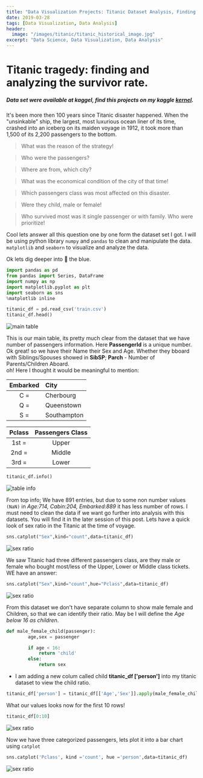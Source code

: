```yaml
---
title: "Data Visualization Projects: Titanic Dataset Analysis, Finding Survival Rate"
date: 2019-03-28
tags: [Data Visualization, Data Analysis]
header:
  image: "/images/titanic/titanic_historical_image.jpg"
excerpt: "Data Science, Data Visualization, Data Analysis"
---
```


# Titanic tragedy: finding and analyzing the survivor rate.
##### Data set were available at kaggel, find this projects on my kaggle [kernel](https://www.kaggle.com/suranjitbanik/seaborn-numpy-pandas-in-titanic-dataset).

It's been more then 100 years since Titanic disaster happened. When the "unsinkable" ship, the largest, most luxurious ocean liner of its time, crashed into an iceberg on its maiden voyage in 1912, it took more than 1,500 of its 2,200 passengers to the bottom.
> What was the reason of the strategy!

> Who were the passengers?

> Where are from, which city?

> What was the economical condition of the city of that time!

> Which passengers class was most affected on this disaster.

> Were they child, male or female!

> Who survived most was it single passenger or with family. Who were prioritize!

Cool lets answer all this question one by one form the dataset set I got. I will be using python library `numpy` and `pandas` to clean and manipulate the data. `matplotlib` and `seaborn` to visualize and analyze the data.

Ok lets dig deeper into 🚢 the blue.

```python
import pandas as pd
from pandas import Series, DataFrame
import numpy as np
import matplotlib.pyplot as plt
import seaborn as sns
%matplotlib inline
```

```python
titanic_df = pd.read_csv('train.csv')
titanic_df.head()
```

<img src="{{ site.url }}{{ site.baseurl }}/images/titanic/table1.png" alt="main table">

This is our main table, its pretty much clear from the dataset that we have number of passengers information.
Here **PassengerId** is a unique number. Ok great! so we have their Name their Sex and Age. Whether they bboard with Siblings/Spouses showed in **SibSP**; **Parch** - Number of Parents/Children Aboard.<br> oh! Here I thought it would be meaningful to mention:

| Embarked | City       |
|:--------:|:-----------|
| C    =    | Cherbourg  |
| Q    =    | Queenstown |
| S    =    | Southampton|

| Pclass | Passengers Class |
|:------:|:----------------:|
| 1st   =  | Upper            |
| 2nd   =  | Middle           |
| 3rd   =  | Lower            |


```python
titanic_df.info()
```

<img src="{{ site.url }}{{ site.baseurl }}/images/titanic/table7.png" alt=" table info">

From top info; We have 891 entries, but due to some non number values `(NaN)` in *Age:714, Cabin:204, Embarked:889* it has less number of rows. I must need to clean the data if we want go further into analysis with this datasets. You will find it in the later session of this post. Lets have a quick look of sex ratio in the Titanic at the time of voyage.

```python
sns.catplot("Sex",kind="count",data=titanic_df)
```

 <img src="{{ site.url }}{{ site.baseurl }}/images/titanic/bar1.png" alt=" sex ratio">

 We saw Titanic had three different passengers class, are they male or female who bought most/less of the Upper, Lower or Middle class tickets. WE have an answer:

 ```python
 sns.catplot("Sex",kind="count",hue="Pclass",data=titanic_df)
```

 <img src="{{ site.url }}{{ site.baseurl }}/images/titanic/bar2.png" alt=" sex ratio">

From this dataset we don't have separate column to show male female and Children, so that we can identify their ratio. May be I will define the *Age below 16 as children*.

```python
def male_female_child(passenger):
        age,sex = passenger

        if age < 16:
            return 'child'
        else:
            return sex
```

* I am adding a new colum called child **titanic_df ['person']** into my titanic dataset to view the child ratio.

```python
titanic_df['person'] = titanic_df[['Age','Sex']].apply(male_female_child,axis=1)
```

What our values looks now for the first 10 rows!

```python
titanic_df[0:10]
```

 <img src="{{ site.url }}{{ site.baseurl }}/images/titanic/table2.png" alt=" sex ratio">

 Now we have three categorized passengers, lets plot it into a bar chart using `catplot`

 ```python
 sns.catplot('Pclass', kind ='count', hue ='person',data=titanic_df)
```

<img src="{{ site.url }}{{ site.baseurl }}/images/titanic/bar3.png" alt=" sex ratio">
